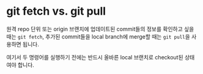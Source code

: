 # git fetch vs. git pull

원격 repo 단위 또는 origin 브랜치에 업데이트된 commit들의 정보를 확인하고 싶을 때는 `git fetch`, 추가된 commit들을 local branch에 merge할 때는 `git pull`을 사용하면 됩니다.

여기서 두 명령어를 실행하기 전에는 반드시 올바른 local 브랜치로 checkout된 상태여야 합니다.
